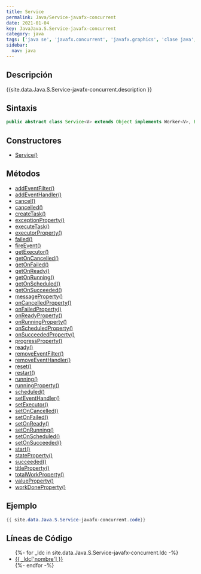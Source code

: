 ```yaml
---
title: Service
permalink: Java/Service-javafx-concurrent
date: 2021-01-04
key: JavaJava.S.Service-javafx-concurrent
category: java
tags: ['java se', 'javafx.concurrent', 'javafx.graphics', 'clase java', 'JavaFX 2.0']
sidebar: 
  nav: java
---
```


## Descripción
{{site.data.Java.S.Service-javafx-concurrent.description }}

## Sintaxis
~~~java
public abstract class Service<V> extends Object implements Worker<V>, EventTarget
~~~

## Constructores
* [Service()](/Java/Service-javafx-concurrent/Service/)

## Métodos
* [addEventFilter()](/Java/Service-javafx-concurrent/addEventFilter)
* [addEventHandler()](/Java/Service-javafx-concurrent/addEventHandler)
* [cancel()](/Java/Service-javafx-concurrent/cancel)
* [cancelled()](/Java/Service-javafx-concurrent/cancelled)
* [createTask()](/Java/Service-javafx-concurrent/createTask)
* [exceptionProperty()](/Java/Service-javafx-concurrent/exceptionProperty)
* [executeTask()](/Java/Service-javafx-concurrent/executeTask)
* [executorProperty()](/Java/Service-javafx-concurrent/executorProperty)
* [failed()](/Java/Service-javafx-concurrent/failed)
* [fireEvent()](/Java/Service-javafx-concurrent/fireEvent)
* [getExecutor()](/Java/Service-javafx-concurrent/getExecutor)
* [getOnCancelled()](/Java/Service-javafx-concurrent/getOnCancelled)
* [getOnFailed()](/Java/Service-javafx-concurrent/getOnFailed)
* [getOnReady()](/Java/Service-javafx-concurrent/getOnReady)
* [getOnRunning()](/Java/Service-javafx-concurrent/getOnRunning)
* [getOnScheduled()](/Java/Service-javafx-concurrent/getOnScheduled)
* [getOnSucceeded()](/Java/Service-javafx-concurrent/getOnSucceeded)
* [messageProperty()](/Java/Service-javafx-concurrent/messageProperty)
* [onCancelledProperty()](/Java/Service-javafx-concurrent/onCancelledProperty)
* [onFailedProperty()](/Java/Service-javafx-concurrent/onFailedProperty)
* [onReadyProperty()](/Java/Service-javafx-concurrent/onReadyProperty)
* [onRunningProperty()](/Java/Service-javafx-concurrent/onRunningProperty)
* [onScheduledProperty()](/Java/Service-javafx-concurrent/onScheduledProperty)
* [onSucceededProperty()](/Java/Service-javafx-concurrent/onSucceededProperty)
* [progressProperty()](/Java/Service-javafx-concurrent/progressProperty)
* [ready()](/Java/Service-javafx-concurrent/ready)
* [removeEventFilter()](/Java/Service-javafx-concurrent/removeEventFilter)
* [removeEventHandler()](/Java/Service-javafx-concurrent/removeEventHandler)
* [reset()](/Java/Service-javafx-concurrent/reset)
* [restart()](/Java/Service-javafx-concurrent/restart)
* [running()](/Java/Service-javafx-concurrent/running)
* [runningProperty()](/Java/Service-javafx-concurrent/runningProperty)
* [scheduled()](/Java/Service-javafx-concurrent/scheduled)
* [setEventHandler()](/Java/Service-javafx-concurrent/setEventHandler)
* [setExecutor()](/Java/Service-javafx-concurrent/setExecutor)
* [setOnCancelled()](/Java/Service-javafx-concurrent/setOnCancelled)
* [setOnFailed()](/Java/Service-javafx-concurrent/setOnFailed)
* [setOnReady()](/Java/Service-javafx-concurrent/setOnReady)
* [setOnRunning()](/Java/Service-javafx-concurrent/setOnRunning)
* [setOnScheduled()](/Java/Service-javafx-concurrent/setOnScheduled)
* [setOnSucceeded()](/Java/Service-javafx-concurrent/setOnSucceeded)
* [start()](/Java/Service-javafx-concurrent/start)
* [stateProperty()](/Java/Service-javafx-concurrent/stateProperty)
* [succeeded()](/Java/Service-javafx-concurrent/succeeded)
* [titleProperty()](/Java/Service-javafx-concurrent/titleProperty)
* [totalWorkProperty()](/Java/Service-javafx-concurrent/totalWorkProperty)
* [valueProperty()](/Java/Service-javafx-concurrent/valueProperty)
* [workDoneProperty()](/Java/Service-javafx-concurrent/workDoneProperty)

## Ejemplo
~~~java
{{ site.data.Java.S.Service-javafx-concurrent.code}}
~~~

## Líneas de Código
<ul>
{%- for _ldc in site.data.Java.S.Service-javafx-concurrent.ldc -%}
   <li>
       <a href="{{_ldc['url'] }}">{{ _ldc['nombre'] }}</a>
   </li>
{%- endfor -%}
</ul>
